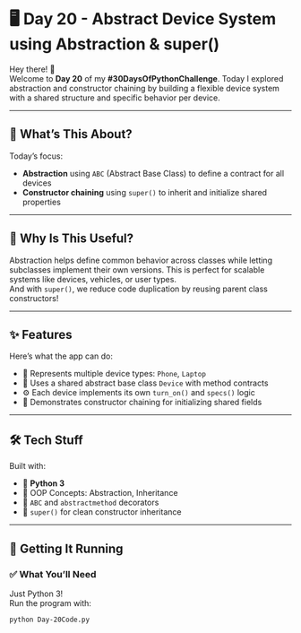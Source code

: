 # 🖥️ Day 20 - Abstract Device System using Abstraction & super()

Hey there! 👋  
Welcome to **Day 20** of my **#30DaysOfPythonChallenge**. Today I explored abstraction and constructor chaining by building a flexible device system with a shared structure and specific behavior per device.

---

## 📌 What’s This About?
Today’s focus:  
- **Abstraction** using `ABC` (Abstract Base Class) to define a contract for all devices  
- **Constructor chaining** using `super()` to inherit and initialize shared properties

---

## 💭 Why Is This Useful?
Abstraction helps define common behavior across classes while letting subclasses implement their own versions. This is perfect for scalable systems like devices, vehicles, or user types.  
And with `super()`, we reduce code duplication by reusing parent class constructors!

---

## ✨ Features

Here’s what the app can do:
- 📱 Represents multiple device types: `Phone`, `Laptop`
- 🧩 Uses a shared abstract base class `Device` with method contracts
- ⚙️ Each device implements its own `turn_on()` and `specs()` logic
- 🔁 Demonstrates constructor chaining for initializing shared fields

---

## 🛠️ Tech Stuff

Built with:
- 🐍 **Python 3**
- 🧱 OOP Concepts: Abstraction, Inheritance
- 🧪 `ABC` and `abstractmethod` decorators
- 🔁 `super()` for clean constructor inheritance

---

## 🚀 Getting It Running

### ✅ What You’ll Need
Just Python 3!  
Run the program with:
```bash
python Day-20Code.py
